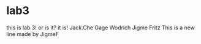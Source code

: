 # lab3
this is lab 3! or is it? it is! 
Jack.Che
Gage Wodrich
Jigme Fritz
This is a new line made by JigmeF
